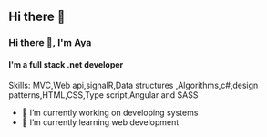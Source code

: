 ## Hi there 👋

### Hi there 👋, I'm Aya
#### I'm a full stack .net developer


Skills: MVC,Web api,signalR,Data structures ,Algorithms,c#,design patterns,HTML,CSS,Type script,Angular and SASS

- 🔭 I’m currently working on developing systems 
- 🌱 I’m currently learning web development 





